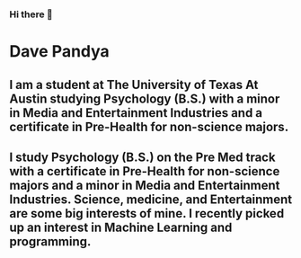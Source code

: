 ### Hi there 👋
# Dave Pandya
## I am a student at The University of Texas At Austin studying Psychology (B.S.) with a minor in Media and Entertainment Industries and a certificate in Pre-Health for non-science majors. 
## I study Psychology (B.S.) on the Pre Med track with a certificate in Pre-Health for non-science majors and a minor in Media and Entertainment Industries. Science, medicine, and Entertainment are some big interests of mine. I recently picked up an interest in Machine Learning and programming.

<!--
**Dave-Pandya/Dave-Pandya** is a ✨ _special_ ✨ repository because its `README.md` (this file) appears on your GitHub profile.

Here are some ideas to get you started:

- 🔭 I’m currently working on ...
- 🌱 I’m currently learning ...
- 👯 I’m looking to collaborate on ...
- 🤔 I’m looking for help with ...
- 💬 Ask me about ...
- 📫 How to reach me: ...
- 😄 Pronouns: ...
- ⚡ Fun fact: ...
-->
